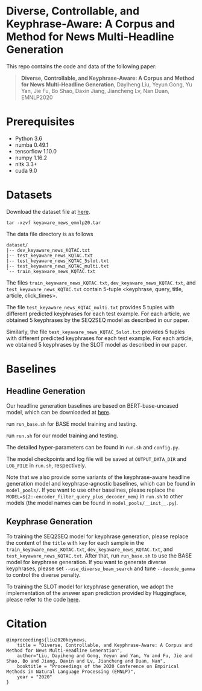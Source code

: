 # Diverse, Controllable, and Keyphrase-Aware: A Corpus and Method for News Multi-Headline Generation

This repo contains the code and data of the following paper:
> **Diverse, Controllable, and Keyphrase-Aware: A Corpus and Method for News Multi-Headline Generation**, Dayiheng Liu, Yeyun Gong, Yu Yan, Jie Fu, Bo Shao, Daxin Jiang, Jiancheng Lv, Nan Duan, EMNLP2020


# Prerequisites
- Python 3.6
- numba 0.49.1
- tensorflow 1.10.0
- numpy 1.16.2
- nltk 3.3+
- cuda 9.0


# Datasets
Download the dataset file at [here](https://drive.google.com/file/d/17xEdwdXwLar1w7JkRqnsXh1n6kFokodN/view?usp=sharing).
```
tar -xzvf keyaware_news_emnlp20.tar
```
The data file directory is as follows
```
dataset/
|-- dev_keyaware_news_KQTAC.txt
|-- test_keyaware_news_KQTAC.txt
|-- test_keyaware_news_KQTAC_5slot.txt
|-- test_keyaware_news_KQTAC_multi.txt
`-- train_keyaware_news_KQTAC.txt
```
The files `train_keyaware_news_KQTAC.txt`, `dev_keyaware_news_KQTAC.txt`, and `test_keyaware_news_KQTAC.txt` contain 5-tuple <keyphrase, query, title, article, click_times>.

The file `test_keyaware_news_KQTAC_multi.txt` provides 5 tuples with different predicted keyphrases for each test example. For each article, we obtained 5 keyphrases by the SEQ2SEQ model as described in our paper.

Similarly, the file `test_keyaware_news_KQTAC_5slot.txt` provides 5 tuples with different predicted keyphrases for each test example. For each article, we obtained 5 keyphrases by the SLOT model as described in our paper.

# Baselines

## Headline Generation
Our headline generation baselines are based on BERT-base-uncased model, which can be downloaded at [here](https://drive.google.com/file/d/13K_OUOJvwTAFvaPs9faub49zfd28aWKq/view?usp=sharing).

run ``run_base.sh`` for BASE model training and testing.

run ``run.sh`` for our model training and testing.

The detailed hyper-parameters can be found in `run.sh`  and `config.py`.

The model checkpoints and log file will be saved at `OUTPUT_DATA_DIR` and `LOG_FILE` in `run.sh`, respectively.

Note that we also provide some variants of the keyphrase-aware headline generation model and keyphrase-agnostic baselines, which can be found in `model_pools/`. If you want to use other baselines, please replace the `MODEL=${2:-encoder_filter_query_plus_decoder_mem}` in `run.sh` to other models (the model names can be found in `model_pools/__init__.py`).

## Keyphrase Generation

To training the SEQ2SEQ model for keyphrase generation, please replace the content of the `title` with `key` for each sample in the `train_keyaware_news_KQTAC.txt`, `dev_keyaware_news_KQTAC.txt`, and `test_keyaware_news_KQTAC.txt`. After that, run ``run_base.sh`` to use the BASE model for keyphrase generation. If you want to generate diverse keyphrases, please set `--use_diverse_beam_search` and tune `--decode_gamma` to control the diverse penalty.

To training the SLOT model for keyphrase generation, we adopt the implementation of the answer span prediction provided by Huggingface, please refer to the code [here](https://github.com/huggingface/transformers/tree/master/examples/question-answering).


# Citation
```
@inproceedings{liu2020keynews,
    title = "Diverse, Controllable, and Keyphrase-Aware: A Corpus and Method for News Multi-Headline Generation",
    author="Liu, Dayiheng and Gong, Yeyun and Yan, Yu and Fu, Jie and Shao, Bo and Jiang, Daxin and Lv, Jiancheng and Duan, Nan",
    booktitle = "Proceedings of the 2020 Conference on Empirical Methods in Natural Language Processing (EMNLP)",
    year = "2020"
}
```
